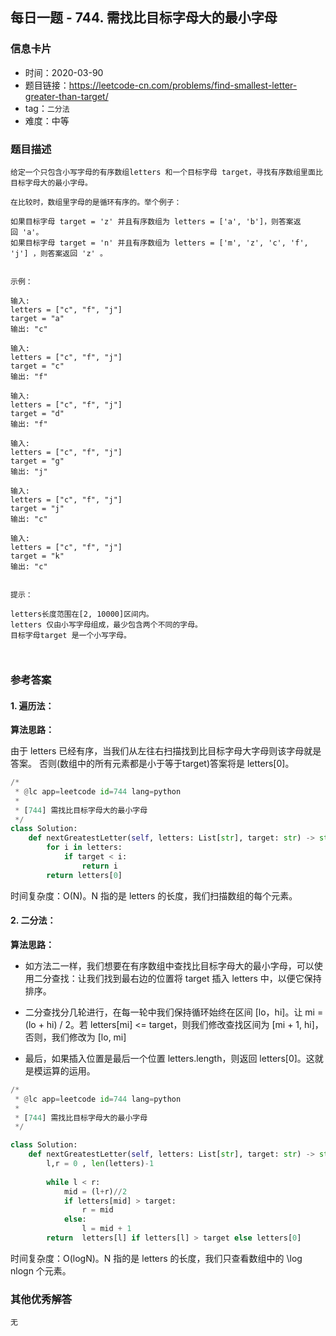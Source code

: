 ## 每日一题 - 744. 需找比目标字母大的最小字母

### 信息卡片

- 时间：2020-03-90
- 题目链接：https://leetcode-cn.com/problems/find-smallest-letter-greater-than-target/
- tag：`二分法`
- 难度：中等

### 题目描述

```
给定一个只包含小写字母的有序数组letters 和一个目标字母 target，寻找有序数组里面比目标字母大的最小字母。

在比较时，数组里字母的是循环有序的。举个例子：

如果目标字母 target = 'z' 并且有序数组为 letters = ['a', 'b']，则答案返回 'a'。
如果目标字母 target = 'n' 并且有序数组为 letters = ['m', 'z', 'c', 'f', 'j'] ，则答案返回 'z' 。
 

示例：

输入:
letters = ["c", "f", "j"]
target = "a"
输出: "c"

输入:
letters = ["c", "f", "j"]
target = "c"
输出: "f"

输入:
letters = ["c", "f", "j"]
target = "d"
输出: "f"

输入:
letters = ["c", "f", "j"]
target = "g"
输出: "j"

输入:
letters = ["c", "f", "j"]
target = "j"
输出: "c"

输入:
letters = ["c", "f", "j"]
target = "k"
输出: "c"
 

提示：

letters长度范围在[2, 10000]区间内。
letters 仅由小写字母组成，最少包含两个不同的字母。
目标字母target 是一个小写字母。



```

### 参考答案



#### 1. 遍历法：

**算法思路：**

由于 letters 已经有序，当我们从左往右扫描找到比目标字母大字母则该字母就是答案。
否则(数组中的所有元素都是小于等于target)答案将是 letters[0]。



```python
/*
 * @lc app=leetcode id=744 lang=python
 *
 * [744] 需找比目标字母大的最小字母
 */
class Solution:
    def nextGreatestLetter(self, letters: List[str], target: str) -> str:
        for i in letters:
            if target < i:
                return i
        return letters[0]

```
时间复杂度：O(N)。N 指的是 letters 的长度，我们扫描数组的每个元素。


#### 2. 二分法：

**算法思路：**

 - 如方法二一样，我们想要在有序数组中查找比目标字母大的最小字母，可以使用二分查找：让我们找到最右边的位置将 target 插入 letters 中，以便它保持排序。

 - 二分查找分几轮进行，在每一轮中我们保持循环始终在区间 [lo，hi]。让 mi = (lo + hi) / 2。若 letters[mi] <= target，则我们修改查找区间为 [mi + 1, hi]，否则，我们修改为 [lo, mi]

 - 最后，如果插入位置是最后一个位置 letters.length，则返回 letters[0]。这就是模运算的运用。





```python
/*
 * @lc app=leetcode id=744 lang=python
 *
 * [744] 需找比目标字母大的最小字母
 */

class Solution:
    def nextGreatestLetter(self, letters: List[str], target: str) -> str:
        l,r = 0 , len(letters)-1
       
        while l < r: 
            mid = (l+r)//2
            if letters[mid] > target:
                r = mid 
            else:
                l = mid + 1
        return  letters[l] if letters[l] > target else letters[0]

```
时间复杂度：O(logN)。N 指的是 letters 的长度，我们只查看数组中的 \log nlogn 个元素。

### 其他优秀解答
```
无
```


